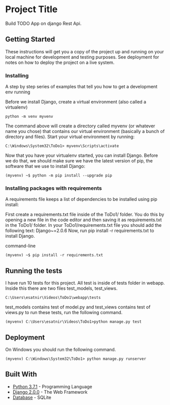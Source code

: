 # Project Title
Build TODO App on django Rest Api.

## Getting Started

These instructions will get you a copy of the project up and running on your local machine for development and testing purposes. See deployment for notes on how to deploy the project on a live system.


### Installing

A step by step series of examples that tell you how to get a development env running

Before we install Django, create a virtual environment (also called a virtualenv)

```
python -m venv myvenv
```

The command above will create a directory called myvenv (or whatever name you chose) that contains our virtual environment (basically a bunch of directory and files).
Start your virtual environment by running:

```
C:\Windows\System32\ToDo1> myvenv\Scripts\activate
```
Now that you have your virtualenv started, you can install Django.
Before we do that, we should make sure we have the latest version of pip, the software that we use to install Django:

```
(myvenv) ~$ python -m pip install --upgrade pip
```
###  Installing packages with requirements
A requirements file keeps a list of dependencies to be installed using pip install:

First create a requirements.txt file inside of the ToDo1/ folder. You do this by opening a new file in the code editor and then saving it as requirements.txt in the ToDo1/ folder.
In your ToDo1/requirements.txt file you should add the following text:
Django~=2.0.6
Now, run pip install -r requirements.txt  to install Django.

command-line
```
(myvenv) ~$ pip install -r requirements.txt
```




## Running the tests

I have run 10 tests for this project. All test is inside of tests folder in webapp. Inside this there are two files test_models, test_views.
```
C:\Users\esatnir\Videos\ToDo1\webapp\tests
```
test_models contains test of model.py and test_views contains  test of views.py
to run these tests, run the following command.

```
(myvenv) C:\Users\esatnir\Videos\ToDo1>python manage.py test
```



## Deployment


On Windows you should run the following command. 
```
(myvenv) C:\Windows\System32\ToDo1> python manage.py runserver
```

## Built With

* [Python 3.7.1](https://www.python.org/downloads/release/python-370/) - Programming Language
* [Django 2.0.0](https://docs.djangoproject.com/en/2.2/releases/2.0/) - The Web Framework
* [Database](https://docs.djangoproject.com/en/2.2/topics/db/multi-db/) - SQLite

